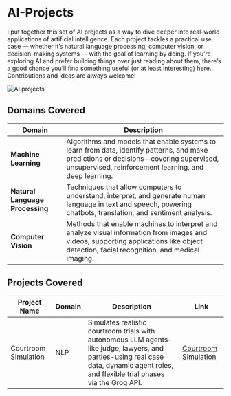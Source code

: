 # AI-Projects
I put together this set of AI projects as a way to dive deeper into real-world applications of artificial intelligence. Each project tackles a practical use case — whether it’s natural language processing, computer vision, or decision-making systems — with the goal of learning by doing. If you’re exploring AI and prefer building things over just reading about them, there’s a good chance you’ll find something useful (or at least interesting) here. Contributions and ideas are always welcome!

![AI projects](https://github.com/user-attachments/assets/5e685c14-4d53-4f91-8dd9-0e8733b3046c)

## Domains Covered

| Domain                        | Description                                                                                 |
|-------------------------------|--------------------------------------------------------------------------------------------|
| **Machine Learning**          | Algorithms and models that enable systems to learn from data, identify patterns, and make predictions or decisions—covering supervised, unsupervised, reinforcement learning, and deep learning. |
| **Natural Language Processing** | Techniques that allow computers to understand, interpret, and generate human language in text and speech, powering chatbots, translation, and sentiment analysis. |
| **Computer Vision**           | Methods that enable machines to interpret and analyze visual information from images and videos, supporting applications like object detection, facial recognition, and medical imaging. |


## Projects Covered

| Project Name         | Domain | Description                                                                                                                        | Link                                          |
|----------------------|--------|------------------------------------------------------------------------------------------------------------------------------------|-----------------------------------------------|
| Courtroom Simulation  | NLP   | 		Simulates realistic courtroom trials with autonomous LLM agents-like judge, lawyers, and parties-using real case data, dynamic agent roles, and flexible trial phases via the Groq API.  | [Courtroom Simulation](https://github.com/Avaneesh40585/Courtroom-Simulation)  |





